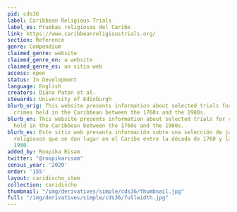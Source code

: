 ```yaml
---
pid: cds36
label: Caribbean Religious Trials
label_es: Pruebas religiosas del Caribe
link: https://www.caribbeanreligioustrials.org/
section: Reference
genre: Compendium
claimed_genre: website
claimed_genre_en: a website
claimed_genre_es: un sitio web
access: open
status: In Development
language: English
creators: Diana Paton et al.
stewards: University of Edinburgh
blurb_orig: This website presents information about selected trials for religious
  crimes held in the Caribbean between the 1760s and the 1980s.
blurb_en: This website presents information about selected trials for religious crimes
  held in the Caribbean between the 1760s and the 1980s.
blurb_es: Este sitio web presenta información sobre una selección de juicios por delitos
  religiosos que se dan lugar en el Caribe entre la década de 1760 y la década de
  1980.
added_by: Roopika Risam
twitter: "@roopikarisam"
census_year: '2020'
order: '155'
layout: caridischo_item
collection: caridischo
thumbnail: "/img/derivatives/simple/cds36/thumbnail.jpg"
full: "/img/derivatives/simple/cds36/fullwidth.jpg"
---
```

